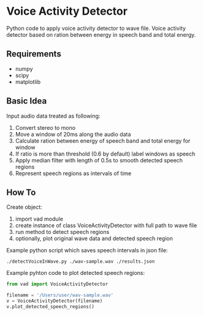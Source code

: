# Voice Activity Detector
Python code to apply voice activity detector to wave file.
Voice activity detector based on ration between energy in speech band and total energy.

## Requirements

* numpy
* scipy
* matplotlib

## Basic Idea
Input audio data treated as following:

1. Convert stereo to mono
2. Move a window of 20ms along the audio data
3. Calculate ration between energy of speech band and total energy for window
4. If ratio is more than threshold (0.6 by default) label windows as speech
5. Apply median filter with length of 0.5s to smooth detected speech regions
6. Represent speech regions as intervals of time

## How To
Create object:

1. import vad module
2. create instance of class VoiceActivityDetector with full path to wave file
3. run method to detect speech regions
4. optionally, plot original wave data and detected speech region

Example python script which saves speech intervals in json file:

`./detectVoiceInWave.py ./wav-sample.wav ./results.json`

Example pyhton code to plot detected speech regions:
```python
from vad import VoiceActivityDetector

filename = '/Users/user/wav-sample.wav'
v = VoiceActivityDetector(filename)
v.plot_detected_speech_regions()
```
